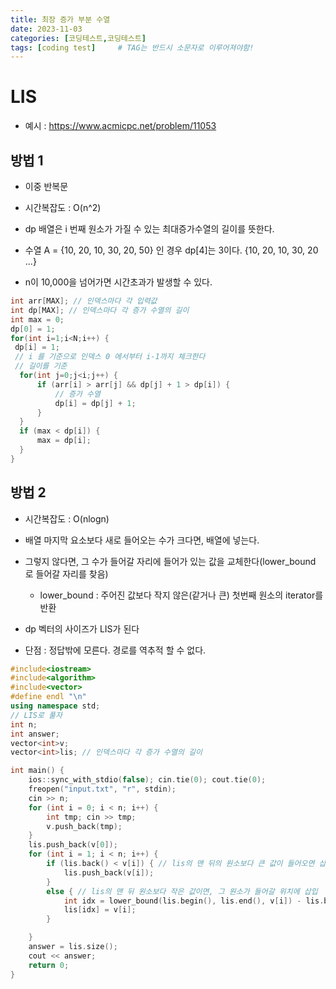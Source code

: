 ```yaml
---
title: 최장 증가 부분 수열
date: 2023-11-03
categories: [코딩테스트,코딩테스트]
tags: [coding test]		# TAG는 반드시 소문자로 이루어져야함!
---
```


# LIS

* 예시 : <https://www.acmicpc.net/problem/11053>


## 방법 1

* 이중 반복문

* 시간복잡도 : O(n^2)

* dp 배열은 i 번째 원소가 가질 수 있는 최대증가수열의 길이를 뜻한다.

* 수열 A = {10, 20, 10, 30, 20, 50} 인 경우 dp[4]는 3이다. {10, 20, 10, 30, 20 ...}

* n이 10,000을 넘어가면 시간초과가 발생할 수 있다.

```c++
int arr[MAX]; // 인덱스마다 각 입력값
int dp[MAX]; // 인덱스마다 각 증가 수열의 길이
int max = 0;
dp[0] = 1;
for(int i=1;i<N;i++) {
 dp[i] = 1;
 // i 를 기준으로 인덱스 0 에서부터 i-1까지 체크한다 
 // 길이를 기준
  for(int j=0;j<i;j++) {
      if (arr[i] > arr[j] && dp[j] + 1 > dp[i]) {
          // 증가 수열
          dp[i] = dp[j] + 1;
      }
  }
  if (max < dp[i]) {
      max = dp[i];
  }
}
```

## 방법 2

* 시간복잡도 : O(nlogn)

* 배열 마지막 요소보다 새로 들어오는 수가 크다면, 배열에 넣는다.

* 그렇지 않다면, 그 수가 들어갈 자리에 들어가 있는 값을 교체한다(lower_bound 로 들어갈 자리를 찾음)

  * lower_bound : 주어진 값보다 작지 않은(같거나 큰) 첫번째 원소의 iterator를 반환

* dp 벡터의 사이즈가 LIS가 된다

* 단점 : 정답밖에 모른다. 경로를 역추적 할 수 없다.

```c++
#include<iostream>
#include<algorithm>
#include<vector>
#define endl "\n"
using namespace std;
// LIS로 풀자
int n;
int answer;
vector<int>v;
vector<int>lis; // 인덱스마다 각 증가 수열의 길이

int main() {
    ios::sync_with_stdio(false); cin.tie(0); cout.tie(0);
    freopen("input.txt", "r", stdin);
    cin >> n;
    for (int i = 0; i < n; i++) {
        int tmp; cin >> tmp;
        v.push_back(tmp);
    }
    lis.push_back(v[0]);
    for (int i = 1; i < n; i++) {                
        if (lis.back() < v[i]) { // lis의 맨 뒤의 원소보다 큰 값이 들어오면 삽입
            lis.push_back(v[i]);
        }
        else { // lis의 맨 뒤 원소보다 작은 값이면, 그 원소가 들어갈 위치에 삽입
            int idx = lower_bound(lis.begin(), lis.end(), v[i]) - lis.begin();
            lis[idx] = v[i];
        }

    }
    answer = lis.size();
    cout << answer;
    return 0;
}
```